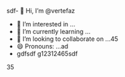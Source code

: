 sdf- 👋 Hi, I’m @vertefaz
- 👀 I’m interested in ...
- 🌱 I’m currently learning ...
- 💞️ I’m looking to collaborate on ...45
- 😄 Pronouns: ...ad
- gdfsdf
g12312465sdf
<!---fgjsf54
vertefaz/vertefaz is a ✨ special ✨ repository because its `README.md` (this ferfile) appears on your GitHub profile.dfa
You can click the Preview link to take a look at your45 changes.gf
--->
35
